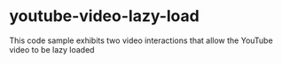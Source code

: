 # youtube-video-lazy-load
This code sample exhibits two video interactions that allow the YouTube video to be lazy loaded

